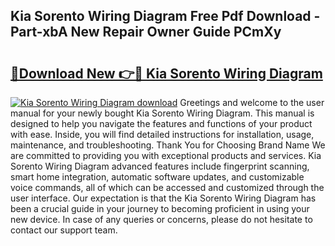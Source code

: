 ## Kia Sorento Wiring Diagram Free Pdf Download - Part-xbA New Repair Owner Guide PCmXy

# <h2><a href="http://dfkufvn.blite.top/?on=Kia+Sorento+Wiring+Diagram">🔗Download New 👉🔴 Kia Sorento Wiring Diagram</a></h2>

[![Kia Sorento Wiring Diagram download](https://i.imgur.com/lujVjoI.png)](http://dfkufvn.blite.top/?on=Kia+Sorento+Wiring+Diagram)
Greetings and welcome to the user manual for your newly bought Kia Sorento Wiring Diagram. This manual is designed to help you navigate the features and functions of your product with ease. Inside, you will find detailed instructions for installation, usage, maintenance, and troubleshooting. Thank You for Choosing Brand Name We are committed to providing you with exceptional products and services. Kia Sorento Wiring Diagram advanced features include fingerprint scanning, smart home integration, automatic software updates, and customizable voice commands, all of which can be accessed and customized through the user interface. Our expectation is that the Kia Sorento Wiring Diagram has been a crucial guide in your journey to becoming proficient in using your new device. In case of any queries or concerns, please do not hesitate to contact our support team.
